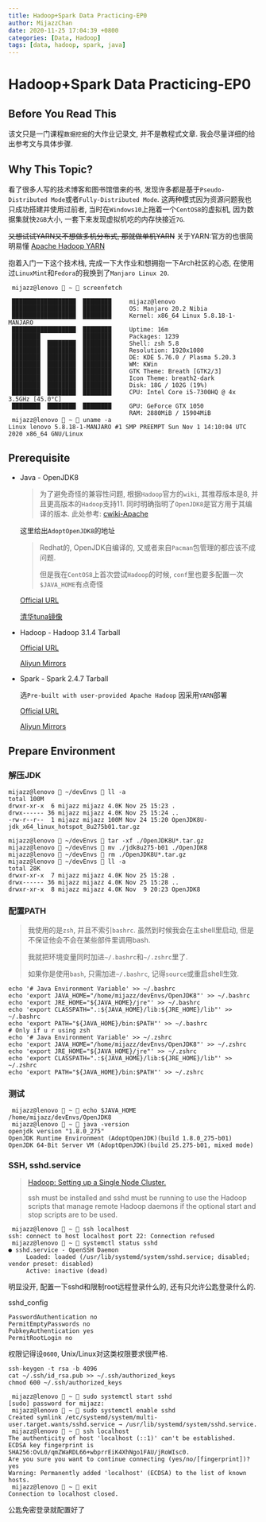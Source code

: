 ```yaml
---
title: Hadoop+Spark Data Practicing-EP0
author: MijazzChan
date: 2020-11-25 17:04:39 +0800
categories: [Data, Hadoop]
tags: [data, hadoop, spark, java]
---
```


# Hadoop+Spark Data Practicing-EP0

## Before You Read This

该文只是一门课程`数据挖掘`的大作业记录文, 并不是教程式文章. 我会尽量详细的给出参考文与具体步骤.

## Why This Topic?

看了很多人写的技术博客和图书馆借来的书, 发现许多都是基于`Pseudo-Distributed Mode`或者`Fully-Distributed Mode`. 这两种模式因为资源问题我也只成功搭建并使用过前者, 当时在`Windows10`上拖着一个`CentOS8`的虚拟机, 因为数据集就快`2GB`大小, 一套下来发现虚拟机吃的内存快接近`7G`.

~~又想试试YARN又不想做多机分布式, 那就做单机YARN~~ 关于YARN:官方的也很简明易懂 [Apache Hadoop YARN](https://hadoop.apache.org/docs/r3.1.4/hadoop-yarn/hadoop-yarn-site/YARN.html)

抱着入门一下这个技术栈, 完成一下大作业和想拥抱一下Arch社区的心态, 在使用过`LinuxMint`和`Fedora`的我换到了`Manjaro Linux 20`. 

```shell
 mijazz@lenovo  ~  screenfetch

 ██████████████████  ████████     mijazz@lenovo
 ██████████████████  ████████     OS: Manjaro 20.2 Nibia
 ██████████████████  ████████     Kernel: x86_64 Linux 5.8.18-1-MANJARO
 ██████████████████  ████████     Uptime: 16m
 ████████            ████████     Packages: 1239
 ████████  ████████  ████████     Shell: zsh 5.8
 ████████  ████████  ████████     Resolution: 1920x1080
 ████████  ████████  ████████     DE: KDE 5.76.0 / Plasma 5.20.3
 ████████  ████████  ████████     WM: KWin
 ████████  ████████  ████████     GTK Theme: Breath [GTK2/3]
 ████████  ████████  ████████     Icon Theme: breath2-dark
 ████████  ████████  ████████     Disk: 18G / 102G (19%)
 ████████  ████████  ████████     CPU: Intel Core i5-7300HQ @ 4x 3.5GHz [45.0°C]
 ████████  ████████  ████████     GPU: GeForce GTX 1050
                                  RAM: 2880MiB / 15904MiB
 mijazz@lenovo  ~  uname -a   
Linux lenovo 5.8.18-1-MANJARO #1 SMP PREEMPT Sun Nov 1 14:10:04 UTC 2020 x86_64 GNU/Linux
```

## Prerequisite

+ Java - OpenJDK8

  > 为了避免奇怪的兼容性问题, 根据`Hadoop`官方的`wiki`, 其推荐版本是8, 并且更高版本的`Hadoop`支持11. 同时明确指明了`OpenJDK8`是官方用于其编译的版本. 此处参考: [cwiki-Apache](https://cwiki.apache.org/confluence/display/HADOOP/Hadoop+Java+Versions)

  这里给出`AdoptOpenJDK8`的地址

  > Redhat的, OpenJDK自编译的, 又或者来自`Pacman`包管理的都应该不成问题.
  >
  > 但是我在`CentOS8`上首次尝试`Hadoop`的时候, `conf`里也要多配置一次`$JAVA_HOME`有点奇怪

  [Official URL](https://github.com/AdoptOpenJDK/openjdk8-binaries/releases/download/jdk8u275-b01/OpenJDK8U-jdk_x64_linux_hotspot_8u275b01.tar.gz)

  [清华tuna镜像](https://mirrors.tuna.tsinghua.edu.cn/AdoptOpenJDK/8/jdk/x64/linux/)

+ Hadoop - Hadoop 3.1.4 Tarball

  [Official URL](https://www.apache.org/dyn/closer.cgi/hadoop/common)

  [Aliyun Mirrors](https://mirrors.aliyun.com/apache/hadoop/common/hadoop-3.1.4/hadoop-3.1.4.tar.gz)

+ Spark  - Spark  2.4.7 Tarball

  选` Pre-built with user-provided Apache Hadoop ` 因采用`YARN`部署

  [Official URL](https://www.apache.org/dyn/closer.lua/spark/spark-2.4.7)

  [Aliyun Mirrors](https://mirrors.aliyun.com/apache/spark/spark-2.4.7/spark-2.4.7-bin-without-hadoop.tgz)

## Prepare Environment

### 解压JDK

```shell
mijazz@lenovo  ~/devEnvs  ll -a
total 100M
drwxr-xr-x  6 mijazz mijazz 4.0K Nov 25 15:23 .
drwx------ 36 mijazz mijazz 4.0K Nov 25 15:24 ..
-rw-r--r--  1 mijazz mijazz 100M Nov 24 15:20 OpenJDK8U-jdk_x64_linux_hotspot_8u275b01.tar.gz

mijazz@lenovo  ~/devEnvs  tar -xf ./OpenJDK8U*.tar.gz                      
mijazz@lenovo  ~/devEnvs  mv ./jdk8u275-b01 ./OpenJDK8
mijazz@lenovo  ~/devEnvs  rm ./OpenJDK8U*.tar.gz                           
mijazz@lenovo  ~/devEnvs  ll -a
total 28K
drwxr-xr-x  7 mijazz mijazz 4.0K Nov 25 15:28 .
drwx------ 36 mijazz mijazz 4.0K Nov 25 15:28 ..
drwxr-xr-x  8 mijazz mijazz 4.0K Nov  9 20:23 OpenJDK8
```

### 配置PATH

> 我使用的是`zsh`, 并且不索引`bashrc`. 虽然到时候我会在主shell里启动, 但是不保证他会不会在某些部件里调用bash. 
>
> 我就把环境变量同时加进`~/.bashrc`和`~/.zshrc`里了.
>
> 如果你是使用`bash`, 只需加进`~/.bashrc`, 记得`source`或重启shell生效.

```shell
echo '# Java Environment Variable' >> ~/.bashrc
echo 'export JAVA_HOME="/home/mijazz/devEnvs/OpenJDK8"' >> ~/.bashrc
echo 'export JRE_HOME="${JAVA_HOME}/jre"' >> ~/.bashrc
echo 'export CLASSPATH=".:${JAVA_HOME}/lib:${JRE_HOME}/lib"' >> ~/.bashrc
echo 'export PATH="${JAVA_HOME}/bin:$PATH"' >> ~/.bashrc
# Only if u r using zsh
echo '# Java Environment Variable' >> ~/.zshrc
echo 'export JAVA_HOME="/home/mijazz/devEnvs/OpenJDK8"' >> ~/.zshrc
echo 'export JRE_HOME="${JAVA_HOME}/jre"' >> ~/.zshrc
echo 'export CLASSPATH=".:${JAVA_HOME}/lib:${JRE_HOME}/lib"' >> ~/.zshrc
echo 'export PATH="${JAVA_HOME}/bin:$PATH"' >> ~/.zshrc
```

### 测试

```shell
 mijazz@lenovo  ~  echo $JAVA_HOME
/home/mijazz/devEnvs/OpenJDK8
 mijazz@lenovo  ~  java -version  
openjdk version "1.8.0_275"
OpenJDK Runtime Environment (AdoptOpenJDK)(build 1.8.0_275-b01)
OpenJDK 64-Bit Server VM (AdoptOpenJDK)(build 25.275-b01, mixed mode)
```

### SSH, sshd.service

>  [Hadoop: Setting up a Single Node Cluster.](https://hadoop.apache.org/docs/r3.1.4/hadoop-project-dist/hadoop-common/SingleCluster.html)
>
> ssh must be installed and sshd must be running to use the Hadoop scripts that manage remote Hadoop daemons if the optional start and stop scripts are to be used.

```shell
 mijazz@lenovo  ~  ssh localhost
ssh: connect to host localhost port 22: Connection refused
 mijazz@lenovo  ~  systemctl status sshd
● sshd.service - OpenSSH Daemon
     Loaded: loaded (/usr/lib/systemd/system/sshd.service; disabled; vendor preset: disabled)
     Active: inactive (dead)
```

明显没开, 配置一下sshd和限制root远程登录什么的, 还有只允许公匙登录什么的.

sshd_config

```
PasswordAuthentication no
PermitEmptyPasswords no
PubkeyAuthentication yes
PermitRootLogin no
```

权限记得设`0600`, Unix/Linux对这类权限要求很严格.

```shell
ssh-keygen -t rsa -b 4096
cat ~/.ssh/id_rsa.pub >> ~/.ssh/authorized_keys
chmod 600 ~/.ssh/authorized_keys

 mijazz@lenovo  ~  sudo systemctl start sshd 
[sudo] password for mijazz: 
 mijazz@lenovo  ~  sudo systemctl enable sshd
Created symlink /etc/systemd/system/multi-user.target.wants/sshd.service → /usr/lib/systemd/system/sshd.service.
 mijazz@lenovo  ~  ssh localhost             
The authenticity of host 'localhost (::1)' can't be established.
ECDSA key fingerprint is SHA256:OvL0/qmZWaRDL66+wbprrEiK4XhNgo1FAU/jRoWIsc0.
Are you sure you want to continue connecting (yes/no/[fingerprint])? yes
Warning: Permanently added 'localhost' (ECDSA) to the list of known hosts.
 mijazz@lenovo  ~  exit
Connection to localhost closed.
```

公匙免密登录就配置好了



